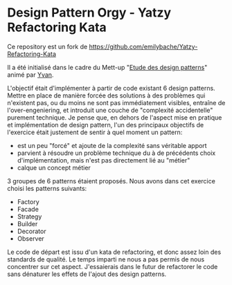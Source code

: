 ﻿# Design Pattern Orgy - Yatzy Refactoring Kata

Ce repository est un fork de https://github.com/emilybache/Yatzy-Refactoring-Kata

Il a été initialisé dans le cadre du Mett-up "[Etude des design patterns](https://www.meetup.com/design-patterns/events/238378964/)" animé par [Yvan](https://github.com/cotonne).

L'objectif était d'implémenter à partir de code existant 6 design patterns.
Mettre en place de manière forcée des solutions à des problèmes qui n'existent pas, ou du moins ne sont pas immédiatement visibles, entraîne de l'over-engeniering, et introduit une couche de "complexité accidentelle" purement technique.
Je pense que, en dehors de l'aspect mise en pratique et implémentation de design pattern, l'un des principaux objectifs de l'exercice était justement de sentir à quel moment un pattern:
- est un peu "forcé" et ajoute de la complexité sans véritable apport
- parvient à résoudre un problème technique du à de précédents choix d'implémentation, mais n'est pas directement lié au "métier"
- calque un concept métier

3 groupes de 6 patterns étaient proposés. Nous avons dans cet exercice choisi les patterns suivants:
- Factory
- Facade
- Strategy
- Builder
- Decorator
- Observer

Le code de départ est issu d'un kata de refactoring, et donc assez loin des standards de qualité. Le temps imparti ne nous a pas permis de nous concentrer sur cet aspect. J'essaierais dans le futur de refactorer le code sans dénaturer les effets de l'ajout des design patterns.

